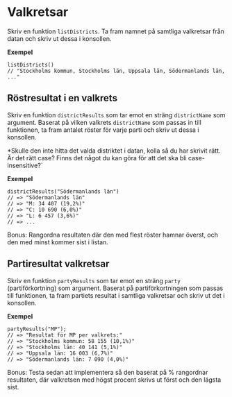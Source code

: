 # Valkretsar

Skriv en funktion `listDistricts`. Ta fram namnet på samtliga valkretsar från datan och skriv ut dessa i konsollen.

**Exempel**
```
listDistricts()
// "Stockholms kommun, Stockholms län, Uppsala län, Södermanlands län, ..."
```

## Röstresultat i en valkrets

Skriv en funktion `districtResults` som tar emot en sträng `districtName` som argument. Baserat på vilken valkrets `districtName` som passas in till funktionen, ta fram antalet röster för varje parti och skriv ut dessa i konsollen.

*Skulle den inte hitta det valda distriktet i datan, kolla så du har skrivit rätt. Är det rätt case? Finns det något du kan göra för att det ska bli case-insensitive?`

**Exempel**
```
districtResults("Södermanlands län")
// => "Södermanlands län"
// => "M: 34 407 (19,2%)"
// => "C: 10 690 (6,0%)"
// => "L: 6 457 (3,6%)"
// => ...
```

Bonus: Rangordna resultaten där den med flest röster hamnar överst, och den med minst kommer sist i listan.

## Partiresultat valkretsar

Skriv en funktion `partyResults` som tar emot en sträng `party` (partiförkortning) som argument. Baserat på partiförkortningen som passas till funktionen, ta fram partiets resultat i samtliga valkretsar och skriv ut det i konsollen.

**Exempel**
```
partyResults("MP");
// => "Resultat för MP per valkrets:"
// => "Stockholms kommun: 58 155 (10,1%)"
// => "Stockholms län: 40 141 (5,1%)"
// => "Uppsala län: 16 003 (6,7%)"
// => "Södermanlands län: 7 090 (4,0%)"
```

Bonus: Testa sedan att implementera så den baserat på % rangordnar resultaten, där valkretsen med högst procent skrivs ut först och den lägsta sist.
